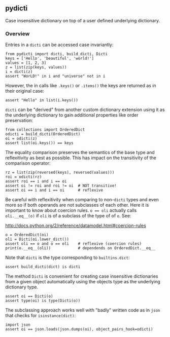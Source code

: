 
## pydicti

Case insensitive dictionary on top of a user defined underlying dictionary.


### Overview

Entries in a `dicti` can be accessed case invariantly:

    from pydicti import dicti, build_dicti, Dicti
    keys = ['Hello', 'beautiful', 'world!']
    values = [1, 2, 3]
    z = list(zip(keys, values))
    i = dicti(z)
    assert "WorLD!" in i and "universe" not in i


However, the in calls like `.keys()` or `.items()` the keys are returned
as in their original case:

    assert "Hello" in list(i.keys())


`dicti` can be "derived" from  another custom dictionary extension using
it as the underlying dictionary to gain additional properties like order
preservation:

    from collections import OrderedDict
    odicti = build_dicti(OrderedDict)
    oi = odicti(z)
    assert list(oi.keys()) == keys


The equality  comparison preserves  the semantics of  the base  type and
reflexitivity as best  as possible. This has impact  on the transitivity
of the comparison operator:

    rz = list(zip(reversed(keys), reversed(values)))
    roi = odicti(rz)
    assert roi == i and i == oi
    assert oi != roi and roi != oi  # NOT transitive!
    assert oi == i and i == oi      # reflexive


Be careful  with reflexitivity when  comparing to non-`dicti`  types and
even more so if both operands are  not subclasses of each other. Here it
is important  to know about  coercion rules.  `o == oli`  actually calls
`oli.__eq__(o)` if `oli` is of a subclass of the type of of `o`. See:

http://docs.python.org/2/reference/datamodel.html#coercion-rules 

    o = OrderedDict(oi)
    oli = Dicti(oi.lower_dict())
    assert oli == o and o == oli    # reflexive (coercion rules)
    print(o.__eq__(oli))            # dependends on OrderedDict.__eq__


Note that `dicti` is the type corresponding to `builtins.dict`:

    assert build_dicti(dict) is dicti


The  method   `Dicti`  is  convenient  for   creating  case  insensitive
dictionaries from a given object automatically using the objects type as
the underlying dictionary type.

    assert oi == Dicti(o)
    assert type(oi) is type(Dicti(o))


The  subclassing approach  works well  with "badly"  written code  as in
`json` that checks for `isinstance(dict)`:

    import json
    assert oi == json.loads(json.dumps(oi), object_pairs_hook=odicti)


